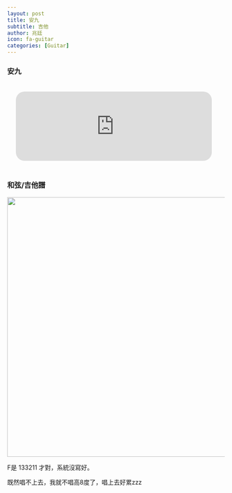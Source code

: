 ```yaml
---
layout: post
title: 安九
subtitle: 吉他
author: 兆廷
icon: fa-guitar
categories: [Guitar]
---
```


<h3>安九</h3>
<iframe width="90%" height="160" src="https://clyp.it/xismavpj/widget" frameborder="0" style="margin: 20px;  border-radius: 20px;"></iframe>

<h3>和弦/吉他譜</h3>

  <img src="https://jack34672.github.io/blog/assets/files/吉他譜_安九.jpg" class="responsive" width="600" height="400" style="max-width: 100%;  height: auto;">

F是 133211 才對，系統沒寫好。

既然唱不上去，我就不唱高8度了，唱上去好累zzz

<br>
